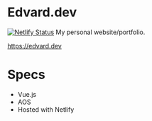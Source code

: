 # Edvard.dev
[![Netlify Status](https://api.netlify.com/api/v1/badges/671386db-cf54-4259-ac45-2d2aa8910c91/deploy-status)](https://app.netlify.com/sites/edvard/deploys)
My personal website/portfolio.

https://edvard.dev

# Specs
- Vue.js
- AOS
- Hosted with Netlify

